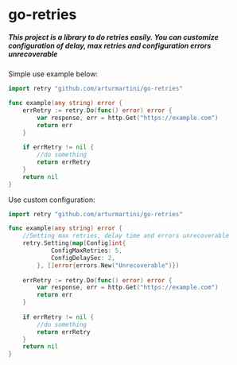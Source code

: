 # go-retries
##### This project is a library to do retries easily. You can customize configuration of delay, max retries and configuration errors unrecoverable  

Simple use example below:
```go
import retry "github.com/arturmartini/go-retries"

func example(any string) error {
    errRetry := retry.Do(func() error) error {
        var response, err = http.Get("https://example.com")
        return err 
    }
    
    if errRetry != nil {
        //do something
        return errRetry
    }
    return nil   
}
```

Use custom configuration:
```go
import retry "github.com/arturmartini/go-retries"

func example(any string) error {
    //Setting max retries, delay time and errors unrecoverable
    retry.Setting(map[Config]int{
    		ConfigMaxRetries: 5,
    		ConfigDelaySec: 2,
    	}, []error{errors.New("Unrecoverable")})
    
    errRetry := retry.Do(func() error) error {
        var response, err = http.Get("https://example.com")
        return err 
    }
    
    if errRetry != nil {
        //do something
        return errRetry
    }
    return nil   
}
```